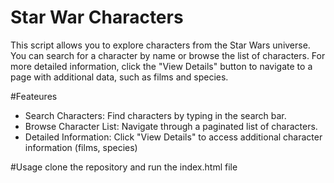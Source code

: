 # Star War Characters 
This script allows you to explore characters from the Star Wars universe. You can search for a character by name or browse the list of characters. For more detailed information, click the "View Details" button to navigate to a page with additional data, such as films and species.

#Feateures

- Search Characters: Find characters by typing in the search bar.
- Browse Character List: Navigate through a paginated list of characters.
- Detailed Information: Click "View Details" to access additional character information (films, species)

#Usage
 clone the repository and run the index.html file

